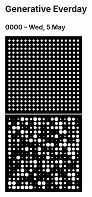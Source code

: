 # Generative Everday

## 0000 – Wed, 5 May

<img src="0000/renders/01-basic-grid.png" width="50%" />
<img src="0000/renders/02-random-grid-63543.png" width="50%" />